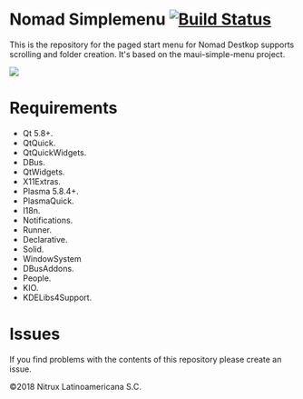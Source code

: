 # Nomad Simplemenu [![Build Status](https://travis-ci.org/nomad-desktop/nomad-simplemenu.svg?branch=master)](https://travis-ci.org/nomad-desktop/nomad-simplemenu)

This is the repository for the paged start menu for Nomad Destkop supports scrolling and folder creation. It's based on the maui-simple-menu project.

![](https://i.imgur.com/JiHUCwx.png)

# Requirements
- Qt 5.8+.
- QtQuick.
- QtQuickWidgets.
- DBus.
- QtWidgets.
- X11Extras.
- Plasma 5.8.4+.
- PlasmaQuick.
- I18n.
- Notifications.
- Runner.
- Declarative.
- Solid.
- WindowSystem
- DBusAddons.
- People.
- KIO.
- KDELibs4Support.

# Issues
If you find problems with the contents of this repository please create an issue.

©2018 Nitrux Latinoamericana S.C.
